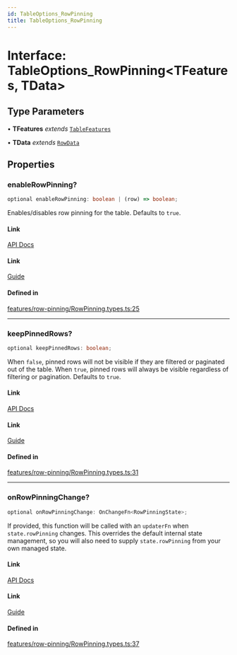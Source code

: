```yaml
---
id: TableOptions_RowPinning
title: TableOptions_RowPinning
---
```


# Interface: TableOptions\_RowPinning\<TFeatures, TData\>

## Type Parameters

• **TFeatures** *extends* [`TableFeatures`](tablefeatures.md)

• **TData** *extends* [`RowData`](../type-aliases/rowdata.md)

## Properties

### enableRowPinning?

```ts
optional enableRowPinning: boolean | (row) => boolean;
```

Enables/disables row pinning for the table. Defaults to `true`.

#### Link

[API Docs](https://tanstack.com/table/v8/docs/api/features/row-pinning#enablerowpinning)

#### Link

[Guide](https://tanstack.com/table/v8/docs/guide/row-pinning)

#### Defined in

[features/row-pinning/RowPinning.types.ts:25](https://github.com/TanStack/table/blob/b1e6b79157b0debc7222660572b06c8b857f4605/packages/table-core/src/features/row-pinning/RowPinning.types.ts#L25)

***

### keepPinnedRows?

```ts
optional keepPinnedRows: boolean;
```

When `false`, pinned rows will not be visible if they are filtered or paginated out of the table. When `true`, pinned rows will always be visible regardless of filtering or pagination. Defaults to `true`.

#### Link

[API Docs](https://tanstack.com/table/v8/docs/api/features/row-pinning#keeppinnedrows)

#### Link

[Guide](https://tanstack.com/table/v8/docs/guide/row-pinning)

#### Defined in

[features/row-pinning/RowPinning.types.ts:31](https://github.com/TanStack/table/blob/b1e6b79157b0debc7222660572b06c8b857f4605/packages/table-core/src/features/row-pinning/RowPinning.types.ts#L31)

***

### onRowPinningChange?

```ts
optional onRowPinningChange: OnChangeFn<RowPinningState>;
```

If provided, this function will be called with an `updaterFn` when `state.rowPinning` changes. This overrides the default internal state management, so you will also need to supply `state.rowPinning` from your own managed state.

#### Link

[API Docs](https://tanstack.com/table/v8/docs/api/features/row-pinning#onrowpinningchange)

#### Link

[Guide](https://tanstack.com/table/v8/docs/guide/onrowpinningchange)

#### Defined in

[features/row-pinning/RowPinning.types.ts:37](https://github.com/TanStack/table/blob/b1e6b79157b0debc7222660572b06c8b857f4605/packages/table-core/src/features/row-pinning/RowPinning.types.ts#L37)
